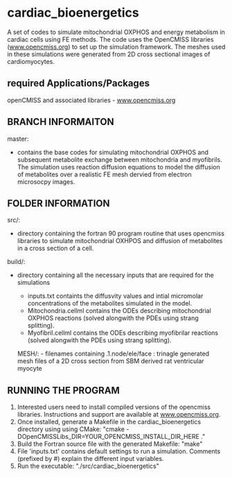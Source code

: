 cardiac_bioenergetics
===========

A set of codes to simulate mitochondrial OXPHOS and energy metabolism in cardiac cells using FE methods. 
The code uses the OpenCMISS libraries (www.opencmiss.org) to set up the simulation framework. The meshes used in these simulations were generated from
2D cross sectional images of cardiomyocytes. 

**required Applications/Packages**
----------------------------------
openCMISS and associated libraries - www.opencmiss.org

**BRANCH INFORMAITON**
----------------------
master:
 - contains the base codes for simulating mitochondrial OXPHOS and subsequent metabolite exchange between mitochondria and myofibrils. 
The simulation uses reaction diffusion equations to model the diffusion of metabolites over a realistic FE mesh dervied from electron 
microsocpy images. 

**FOLDER INFORMATION**
----------------------
 src/:
 - directory containing the fortran 90 program routine that uses opencmiss libraries to simulate mitochondrial OXHPOS and diffusion of metabolites in a cross section of a cell.
 
build/:
  - directory containing all the necessary inputs that are required for the simulations
    - inputs.txt containts the diffusvity values and intial micromolar concentrations of the metabolites simulated in the model.
    - Mitochondria.cellml contains the ODEs describing mitochondrial OXPHOS reactions (solved alongwith the PDEs using strang splitting). 
    - Myofibril.cellml contains the ODEs describing myofibrilar reactions (solved alongwith the PDEs using strang splitting). 

    MESH/:
        - filenames containing .1.node/ele/face : trinagle generated mesh files of a 2D cross section from SBM derived rat ventricular myocyte
 


RUNNING THE PROGRAM
-------------------
1. Interested users need to install compiled versions of the opencmiss libraries. Instructions and support are available at www.opencmiss.org. 
2. Once installed, generate a Makefile in the cardiac_bioenergetics directory using using CMake: "cmake -DOpenCMISSLibs_DIR=YOUR_OPENCMISS_INSTALL_DIR_HERE ."
3. Build the Fortran source file with the generated Makefile: "make"
4. File 'inputs.txt' contains default settings to run a simulation. Comments (prefixed by #) explain the different input variables.
5. Run the executable: "./src/cardiac_bioenergetics"
